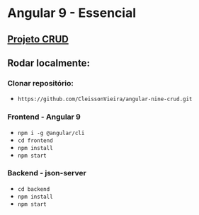 # Angular 9 - Essencial
## [Projeto CRUD](https://www.cod3r.com.br/courses/take/angular-9-essencial/texts/12174481-repositorio-do-projeto)


## Rodar localmente:

### Clonar repositório:
- `https://github.com/CleissonVieira/angular-nine-crud.git`

### Frontend - Angular 9
- `npm i -g @angular/cli`
- `cd frontend`
- `npm install`
- `npm start`

### Backend - json-server
- `cd backend`
- `npm install`
- `npm start`
